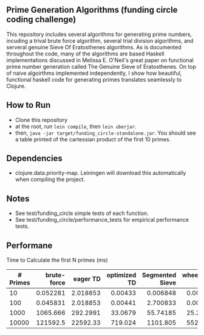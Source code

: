 ## Prime Generation Algorithms (funding circle coding challenge)

This repository includes several algorithms for generating prime numbers, incuding a trival brute force algorithm, several trial division algorithms, and serveral genuine Sieve Of Eratosthenes algorithms. As is documented throughout the code, many of the algorithms are based Haskell implementations discussed in Melissa E. O'Neil's great paper on functional prime number generation called The Genuine Sieve of Eratosthenes. On top of naive algoirthms implemented independently, I show how beautiful, functional haskell code for generating primes translates seamlessly to Clojure.

## How to Run
- Clone this repository
- at the root, run `lein compile`, then `lein uberjar`.
- then, `java -jar target/funding_circle-standalone.jar`. You should see a table printed of the cartessian product of the first 10 primes.

## Dependencies
- clojure.data.priority-map. Leiningen will download this automatically when compiling the project.

## Notes
- See test/funding_circle simple tests of each function.
- See test/funding_circle/performance_tests for empirical performance tests.

## Performane
Time to Calculate the first N primes (ms)

| # Primes  | brute-force | eager TD | optimized TD |  Segmented Sieve | wheel2357 Sieve |
| ----------| -----------:| --------:| ------------:|-----------------:|----------------:|
|   10      |   0.052281  | 2.018853 |   0.00433    |     0.006848     |    0.006669     |
|   100     |   0.045831  | 2.018853 |   0.00441    |     2.700833     |    0.003956     | 
|   1000    |   1065.666  | 292.2991 |   33.0679    |     55.74185     |    25.25332     |
|   10000   |   121592.5  | 22592.33 |   719.024    |     1101.805     |    552.2367     |
